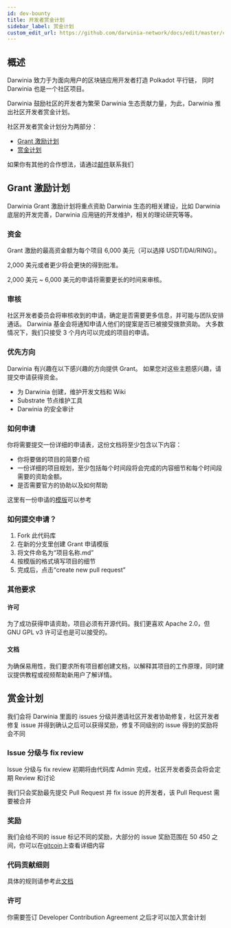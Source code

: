```yaml
---
id: dev-bounty
title: 开发者赏金计划
sidebar_label: 赏金计划
custom_edit_url: https://github.com/darwinia-network/docs/edit/master/content/zh-CN/dev-bounty.md
---
```

## 概述

Darwinia 致力于为面向用户的区块链应用开发者打造 Polkadot 平行链， 同时 Darwinia 也是一个社区项目。

Darwinia 鼓励社区的开发者为繁荣 Darwinia 生态贡献力量，为此，Darwinia 推出社区开发者赏金计划。

社区开发者赏金计划分为两部分：
- [Grant 激励计划](https://github.com/darwinia-network/collaboration/blob/master/zh-CN/grant/README.md)
- [赏金计划](https://github.com/darwinia-network/collaboration/blob/master/zh-CN/bounty/README.md)

如果你有其他的合作想法，请通过[邮件](hello@darwinia.network)联系我们

## Grant 激励计划

Darwinia Grant 激励计划将重点资助 Darwinia 生态的相关建设，比如 Darwinia 底层的开发完善，Darwinia 应用链的开发维护，相关的理论研究等等。

### 资金

Grant 激励的最高资金额为每个项目 6,000 美元（可以选择 USDT/DAI/RING）。

2,000 美元或者更少将会更快的得到批准。

2,000 美元 ~ 6,000 美元的申请将需要更长的时间来审核。

### 审核

社区开发者委员会将审核收到的申请，确定是否需要更多信息，并可能与团队安排通话。 Darwinia 基金会将通知申请人他们的提案是否已被接受拨款资助。 大多数情况下，我们只接受 3 个月内可以完成的项目的申请。

### 优先方向

Darwinia 有兴趣在以下感兴趣的方向提供 Grant。 如果您对这些主题感兴趣，请提交申请获得资金。

- 为 Darwinia 创建，维护开发文档和 Wiki
- Substrate 节点维护工具
- Darwinia 的安全审计

### 如何申请

你将需要提交一份详细的申请表，这份文档将至少包含以下内容：

- 你将要做的项目的简要介绍
- 一份详细的项目规划，至少包括每个时间段将会完成的内容细节和每个时间段需要的资助金额。
- 是否需要官方的协助以及如何帮助

这里有一份申请的[模版](https://github.com/darwinia-network/collaboration/blob/master/zh-CN/grant/grant_application_template.md)可以参考

### 如何提交申请？

1. Fork 此代码库
2. 在新的分支里创建 Grant 申请模版
3. 将文件命名为“项目名称.md”
4. 按模版的格式填写项目的细节
5. 完成后，点击“create new pull request”

### 其他要求

#### 许可

为了成功获得申请资助，项目必须有开源代码。我们更喜欢 Apache 2.0，但 GNU GPL v3 许可证也是可以接受的。

#### 文档

为确保易用性，我们要求所有项目都创建文档，以解释其项目的工作原理，同时建议提供教程或视频帮助新用户了解详情。

## 赏金计划

我们会将 Darwinia 里面的 issues 分级并邀请社区开发者协助修复，社区开发者修复 issue 并得到确认之后可以获得奖励，修复不同级别的 issue 得到的奖励将会不同

### Issue 分级与 fix review

Issue 分级与 fix review 初期将由代码库 Admin 完成，社区开发者委员会将会定期 Review 和讨论

我们只会奖励最先提交 Pull Request 并 fix issue 的开发者，该 Pull Request 需要被合并

### 奖励

我们会给不同的 issue 标记不同的奖励，大部分的 issue 奖励范围在 $50~$450 之间，你可以在[gitcoin](https://gitcoin.co/)上查看详细内容

### 代码贡献细则

具体的规则请参考此[文档](https://github.com/darwinia-network/darwinia/blob/develop/CONTRIBUTING.adoc)

### 许可

你需要签订 Developer Contribution Agreement 之后才可以加入赏金计划
